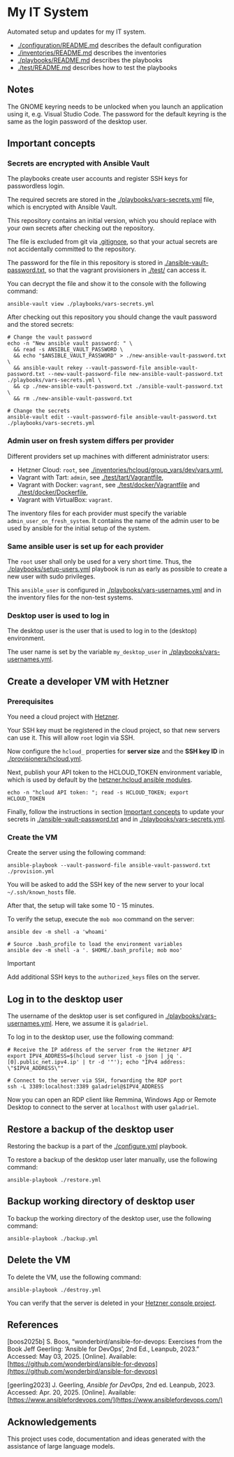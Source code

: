 # My IT System

Automated setup and updates for my IT system.

- [./configuration/README.md](./configuration/README.md) describes the default configuration
- [./inventories/README.md](./inventories/README.md) describes the inventories
- [./playbooks/README.md](./playbooks/README.md) describes the playbooks
- [./test/README.md](./test/README.md) describes how to test the playbooks

## Notes

The GNOME keyring needs to be unlocked when you launch an application using
it, e.g. Visual Studio Code. The password for the default keyring is the same
as the login password of the desktop user.

## Important concepts

### Secrets are encrypted with Ansible Vault

The playbooks create user accounts and register SSH keys for passwordless login.

The required secrets are stored in the
[./playbooks/vars-secrets.yml](./playbooks/vars-secrets.yml) file, which is
encrypted with Ansible Vault.

This repository contains an initial version, which you should replace with
your own secrets after checking out the repository.

The file is excluded from git via [.gitignore](./.gitignore), so that your
actual secrets are not accidentally committed to the repository.

The password for the file in this repository is stored in
[./ansible-vault-password.txt](./ansible-vault-password.txt), so that
the vagrant provisioners in [./test/](./test/) can access it.

You can decrypt the file and show it to the console with the following command:

```shell
ansible-vault view ./playbooks/vars-secrets.yml
```

After checking out this repository you should change the vault password and the
stored secrets:

```shell
# Change the vault password
echo -n "New ansible vault password: " \
  && read -s ANSIBLE_VAULT_PASSWORD \
  && echo "$ANSIBLE_VAULT_PASSWORD" > ./new-ansible-vault-password.txt \
  && ansible-vault rekey --vault-password-file ansible-vault-password.txt --new-vault-password-file new-ansible-vault-password.txt ./playbooks/vars-secrets.yml \
  && cp ./new-ansible-vault-password.txt ./ansible-vault-password.txt \
  && rm ./new-ansible-vault-password.txt

# Change the secrets
ansible-vault edit --vault-password-file ansible-vault-password.txt ./playbooks/vars-secrets.yml
```

### Admin user on fresh system differs per provider

Different providers set up machines with different administrator users:

- Hetzner Cloud: `root`, see [./inventories/hcloud/group_vars/dev/vars.yml](./inventories/hcloud/group_vars/dev/vars.yml),
- Vagrant with Tart: `admin`, see [./test/tart/Vagrantfile](./test/tart/Vagrantfile),
- Vagrant with Docker: `vagrant`, see [./test/docker/Vagrantfile](./test/docker/Vagrantfile) and [./test/docker/Dockerfile](./test/docker/Dockerfile),
- Vagrant with VirtualBox: `vagrant`.

The inventory files for each provider must specify the variable
`admin_user_on_fresh_system`. It contains the name of the admin user
to be used by ansible for the initial setup of the system.

### Same ansible user is set up for each provider

The `root` user shall only be used for a very short time. Thus, the
[./playbooks/setup-users.yml](./playbooks/setup-users.yml) playbook is run
as early as possible to create a new user with sudo privileges.

This `ansible_user` is configured in
[./playbooks/vars-usernames.yml](./playbooks/vars-usernames.yml) and in
the inventory files for the non-test systems.

### Desktop user is used to log in

The desktop user is the user that is used to log in to the (desktop)
environment.

The user name is set by the variable `my_desktop_user` in
[./playbooks/vars-usernames.yml](./playbooks/vars-usernames.yml).

## Create a developer VM with Hetzner

### Prerequisites

You need a cloud project with [Hetzner](https://www.hetzner.com/).

Your SSH key must be registered in the cloud project, so that new servers can
use it. This will allow `root` login via SSH.

Now configure the `hcloud_` properties for **server size** and the
**SSH key ID** in [./provisioners/hcloud.yml](./provisioners/hcloud.yml).

Next, publish your API token to the HCLOUD_TOKEN environment variable, which
is used by default by the
[hetzner.hcloud ansible modules](https://docs.ansible.com/ansible/latest/collections/hetzner/hcloud/).

```shell
echo -n "hcloud API token: "; read -s HCLOUD_TOKEN; export HCLOUD_TOKEN
```

Finally, follow the instructions in section [Important concepts](#important-concepts)
to update your secrets in
[./ansible-vault-password.txt](./ansible-vault-password.txt) and in
[./playbooks/vars-secrets.yml](./playbooks/vars-secrets.yml).

### Create the VM

Create the server using the following command:

```shell
ansible-playbook --vault-password-file ansible-vault-password.txt ./provision.yml
```

You will be asked to add the SSH key of the new server to your local
`~/.ssh/known_hosts` file.

After that, the setup will take some 10 - 15 minutes.

To verify the setup, execute the `mob moo` command on the server:

```shell
ansible dev -m shell -a 'whoami'

# Source .bash_profile to load the environment variables
ansible dev -m shell -a '. $HOME/.bash_profile; mob moo'
```

>[!IMPORTANT]
> Add additional SSH keys to the `authorized_keys` files on the server.

## Log in to the desktop user

The username of the desktop user is set configured in
[./playbooks/vars-usernames.yml](./playbooks/vars-usernames.yml). Here, we
assume it is `galadriel`.

To log in to the desktop user, use the following command:

```shell
# Receive the IP address of the server from the Hetzner API
export IPV4_ADDRESS=$(hcloud server list -o json | jq '.[0].public_net.ipv4.ip' | tr -d '"'); echo "IPv4 address: \"$IPV4_ADDRESS\""

# Connect to the server via SSH, forwarding the RDP port
ssh -L 3389:localhost:3389 galadriel@$IPV4_ADDRESS
```

Now you can open an RDP client like Remmina, Windows App or Remote Desktop to
connect to the server at `localhost` with user `galadriel`.

## Restore a backup of the desktop user

Restoring the backup is a part of the [./configure.yml](./configure.yml)
playbook.

To restore a backup of the desktop user later manually, use the following
command:

```shell
ansible-playbook ./restore.yml
```

## Backup working directory of desktop user

To backup the working directory of the desktop user, use the following command:

```shell
ansible-playbook ./backup.yml
```

## Delete the VM

To delete the VM, use the following command:

```shell
ansible-playbook ./destroy.yml
```

You can verify that the server is deleted in your [Hetzner console project](https://console.hetzner.cloud/projects/10607445/servers).

## References

[boos2025b] S. Boos, “wonderbird/ansible-for-devops: Exercises from the Book Jeff Geerling: ‘Ansible for DevOps’, 2nd Ed., Leanpub, 2023.” Accessed: May 03, 2025. [Online]. Available: [https://github.com/wonderbird/ansible-for-devops](https://github.com/wonderbird/ansible-for-devops)

[geerling2023] J. Geerling, _Ansible for DevOps_, 2nd ed. Leanpub, 2023. Accessed: Apr. 20, 2025. [Online]. Available: [https://www.ansiblefordevops.com/](https://www.ansiblefordevops.com/)

## Acknowledgements

This project uses code, documentation and ideas generated with the assistance of
large language models.
